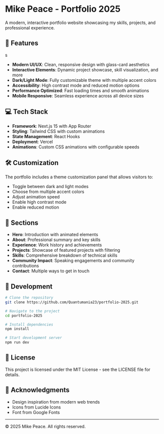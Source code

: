 # Mike Peace - Portfolio 2025

A modern, interactive portfolio website showcasing my skills, projects, and professional experience.


## 🚀 Features
s
- **Modern UI/UX**: Clean, responsive design with glass-card aesthetics
- **Interactive Elements**: Dynamic project showcase, skill visualization, and more
- **Dark/Light Mode**: Fully customizable theme with multiple accent colors
- **Accessibility**: High contrast mode and reduced motion options
- **Performance Optimized**: Fast loading times and smooth animations
- **Mobile Responsive**: Seamless experience across all device sizes

## 💻 Tech Stack

- **Framework**: Next.js 15 with App Router
- **Styling**: Tailwind CSS with custom animations
- **State Management**: React Hooks
- **Deployment**: Vercel
- **Animations**: Custom CSS animations with configurable speeds

## 🛠️ Customization

The portfolio includes a theme customization panel that allows visitors to:

- Toggle between dark and light modes
- Choose from multiple accent colors
- Adjust animation speed
- Enable high contrast mode
- Enable reduced motion

## 📱 Sections

- **Hero**: Introduction with animated elements
- **About**: Professional summary and key skills
- **Experience**: Work history and achievements
- **Projects**: Showcase of featured projects with filtering
- **Skills**: Comprehensive breakdown of technical skills
- **Community Impact**: Speaking engagements and community contributions
- **Contact**: Multiple ways to get in touch

## 🔧 Development

```bash
# Clone the repository
git clone https://github.com/Quantumania23/portfolio-2025.git

# Navigate to the project
cd portfolio-2025

# Install dependencies
npm install

# Start development server
npm run dev
```

## 📄 License

This project is licensed under the MIT License - see the LICENSE file for details.

## 🙏 Acknowledgments

- Design inspiration from modern web trends
- Icons from Lucide Icons
- Font from Google Fonts

---

© 2025 Mike Peace. All rights reserved.
